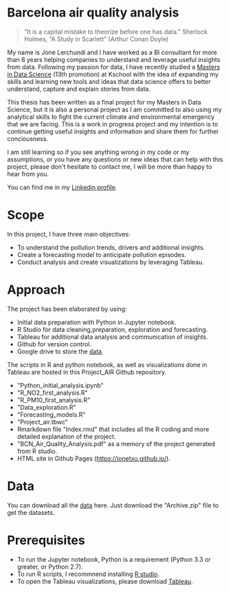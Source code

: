 # Barcelona air quality analysis
  >“It is a capital mistake to theorize before one has data.” Sherlock Holmes, “A Study in Scarlett” (Arthur Conan Doyle)

My name is Jone Lerchundi and I have worked as a BI consultant for more than 8 years helping companies to understand and leverage useful insights from data. Following my passion for data, I have recently studied a [Masters in Data Science](https://kschool.com/cursos/master-en-data-science-barcelona/) (13th promotion) at Kschool with the idea of expanding my skills and learning new tools and ideas that data science offers to better understand, capture and explain stories from data.

This thesis has been written as a final project for my Masters in Data Science, but it is also a personal project as I am committed to also using my analytical skills to fight the current climate and environmental  emergency that we are facing. This is a work in progress project and my intention is to continue getting useful insights and information and share them for further conciousness.

I am still learning so if you see anything wrong in my code or my assumptions, or you have any questions or new ideas that can help with this project, please don't hesitate to contact me, I will be more than happy to hear from you. 

You can find me in my [Linkedin profile](https://www.linkedin.com/in/jonelerchundi/).

# Scope

In this project, I have three main objectives:

- To understand the pollution trends, drivers and additional insights.
- Create a forecasting model to anticipate pollution episodes. 
- Conduct analysis and create visualizations by leveraging Tableau. 


# Approach

The project has been elaborated by using:

- Initial data preparation with Python in Jupyter notebook. 
- R Studio for data cleaning,preparation, exploration and forecasting.
- Tableau for additional data analysis and communication of insights.
- Github for version control.
- Google drive to store the [data](https://drive.google.com/file/d/1xmwf6u5mLPZQ0XiBu7RRd33KAPkHuCAQ/view?usp=sharing).

The scripts in R and python notebook, as well as visualizations done in Tableau are hosted in this Project_AIR Github repository.

- "Python_initial_analysis.ipynb"
- "R_NO2_first_analysis.R"
- "R_PM10_first_analysis.R"
- "Data_exploration.R"
- "Forecasting_models.R"
- "Project_air.tbwc"
-  Rmarkdown file "Index.rmd" that includes all the R coding and more detailed explanation of the project. 
-  "BCN_Air_Quality_Analysis.pdf" as a memory of the project generated from R studio. 
-  HTML site in Github Pages (https://ionetxu.github.io/). 

# Data

You can download all the [data](https://drive.google.com/file/d/1xmwf6u5mLPZQ0XiBu7RRd33KAPkHuCAQ/view?usp=sharing) here. Just download the "Archive.zip" file to get the datasets. 

# Prerequisites
 
- To run the Jupyter notebook, Python is a requirement (Python 3.3 or greater, or Python 2.7).
- To run R scripts, I recommnend installing [R studio](https://www.rstudio.com/products/rstudio/download/).
- To open the Tableau visualizations, please download [Tableau](https://www.tableau.com/).

